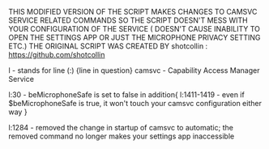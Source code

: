 THIS MODIFIED VERSION OF THE SCRIPT MAKES CHANGES TO CAMSVC SERVICE RELATED COMMANDS SO THE SCRIPT DOESN'T MESS WITH YOUR CONFIGURATION OF THE SERVICE ( DOESN'T CAUSE INABILITY TO OPEN THE SETTINGS APP OR JUST THE MICROPHONE PRIVACY SETTING ETC.)
THE ORIGINAL SCRIPT WAS CREATED BY shotcollin : https://github.com/shotcollin


l - stands for line (:) {line in question}
camsvc - Capability Access Manager Service 


l:30 - beMicrophoneSafe is set to false
in addition{
	l:1411-1419 - even if $beMicrophoneSafe is true, it won't touch your camsvc configuration either way
}

l:1284 - removed the change in startup of camsvc to automatic; the removed command no longer makes your settings app inaccessible



